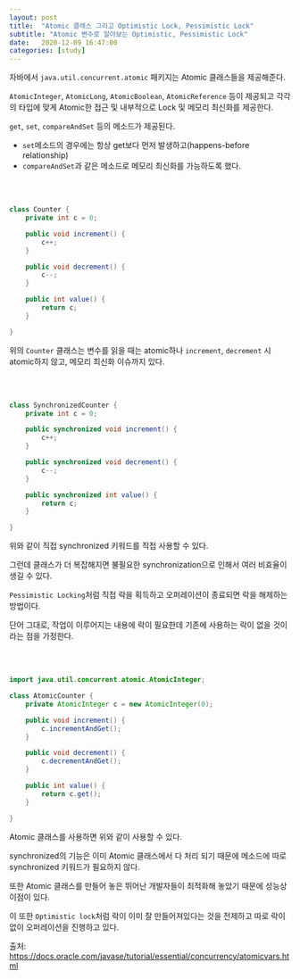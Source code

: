 ```yaml
---
layout: post
title:  "Atomic 클래스 그리고 Optimistic Lock, Pessimistic Lock"
subtitle: "Atomic 변수로 알아보는 Optimistic, Pessimistic Lock"
date:   2020-12-09 16:47:00
categories: [study]
---
```


자바에서 `java.util.concurrent.atomic` 패키지는 Atomic 클래스들을 제공해준다.

`AtomicInteger`, `AtomicLong`, `AtomicBoolean`, `AtomicReference` 등이 제공되고 각각의 타입에 맞게 Atomic한 접근 및 내부적으로 Lock 및 메모리 최신화를 제공한다.

`get`, `set`, `compareAndSet` 등의 메소드가 제공된다.
- `set`메소드의 경우에는 항상 get보다 먼저 발생하고(happens-before relationship)
- `compareAndSet`과 같은 메소드로 메모리 최신화를 가능하도록 했다.


<br>
<br>

```java
class Counter {
    private int c = 0;

    public void increment() {
        c++;
    }

    public void decrement() {
        c--;
    }

    public int value() {
        return c;
    }

}
```
위의 `Counter` 클래스는 변수를 읽을 때는 atomic하나 `increment`, `decrement` 시 atomic하지 않고, 메모리 최신화 이슈까지 있다.

<br>
<br>

```java
class SynchronizedCounter {
    private int c = 0;

    public synchronized void increment() {
        c++;
    }

    public synchronized void decrement() {
        c--;
    }

    public synchronized int value() {
        return c;
    }

}
```
위와 같이 직접 synchronized 키워드를 직접 사용할 수 있다.

그런데 클래스가 더 복잡해지면 불필요한 synchronization으로 인해서 여러 비효율이 생길 수 있다.

`Pessimistic Locking`처럼 직접 락을 획득하고 오퍼레이션이 종료되면 락을 해제하는 방법이다.

단어 그대로, 작업이 이루어지는 내용에 락이 필요한데 기존에 사용하는 락이 없을 것이라는 점을 가정한다.


<br>
<br>

```java
import java.util.concurrent.atomic.AtomicInteger;

class AtomicCounter {
    private AtomicInteger c = new AtomicInteger(0);

    public void increment() {
        c.incrementAndGet();
    }

    public void decrement() {
        c.decrementAndGet();
    }

    public int value() {
        return c.get();
    }

}
```

Atomic 클래스를 사용하면 위와 같이 사용할 수 있다.

synchronized의 기능은 이미 Atomic 클래스에서 다 처리 되기 때문에 메소드에 따로 synchronized 키워드가 필요하지 않다.

또한 Atomic 클래스를 만들어 놓은 뛰어난 개발자들이 최적화해 놓았기 때문에 성능상 이점이 있다.

이 또한 `Optimistic lock`처럼 락이 이미 잘 만들어져있다는 것을 전제하고 따로 락이 없이 오퍼레이션을 진행하고 있다.



출처: https://docs.oracle.com/javase/tutorial/essential/concurrency/atomicvars.html